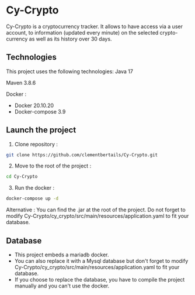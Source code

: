 # Cy-Crypto

Cy-Crypto is a cryptocurrency tracker.
It allows to have access via a user account, to information (updated every minute) on the selected crypto-currency as well as its history over 30 days.

## Technologies

This project uses the following technologies:
Java 17

Maven 3.8.6

Docker :
- Docker 20.10.20
- Docker-compose 3.9

## Launch the project

1. Clone repository : 
```bash
git clone https://github.com/clementbertails/Cy-Crypto.git
```
2. Move to the root of the project :
```bash
cd Cy-Crypto
```
3. Run the docker :
```bash
docker-compose up -d
```

Alternative :
You can find the .jar at the root of the project.
Do not forget to modify Cy-Crypto/cy_crypto/src/main/resources/application.yaml to fit your database.

## Database

* This project embeds a mariadb docker.
* You can also replace it with a Mysql database but don't forget to modify Cy-Crypto/cy_crypto/src/main/resources/application.yaml to fit your database.
* If you choose to replace the database, you have to compile the project manually and you can't use the docker.

